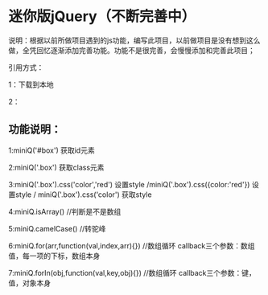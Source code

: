 # 迷你版jQuery（不断完善中）

说明：根据以前所做项目遇到的js功能，编写此项目，以前做项目是没有想到这么做，全凭回忆逐渐添加完善功能。功能不是很完善，会慢慢添加和完善此项目；

引用方式：

1：下载到本地
  
2：<script src='miniQuery.js'></script>


## 功能说明：

1:miniQ('#box') 获取id元素

2:miniQ('.box') 获取class元素

3:miniQ('.box').css('color','red') 设置style /miniQ('.box').css({color:'red'}) 设置style / miniQ('.box').css('color') 获取style

4:miniQ.isArray() //判断是不是数组

5:miniQ.camelCase() //转驼峰

6:miniQ.for(arr,function(val,index,arr){}) //数组循环 callback三个参数：数组值，每一项的下标，数组本身

7:miniQ.forIn(obj,function(val,key,obj){}) //数组循环 callback三个参数：键，值，对象本身
